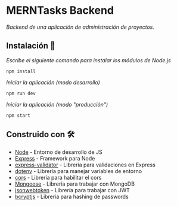# MERNTasks Backend

_Backend de una aplicación de administración de proyectos._

## Instalación 🔧

_Escribe el siguiente comando para instalar los módulos de Node.js_

```
npm install
```

_Iniciar la aplicación (modo desarrollo)_

```
npm run dev
```

_Iniciar la aplicación (modo "producción")_

```
npm start
```

## Construido con 🛠️

* [Node](https://nodejs.org/en/) - Entorno de desarrollo de JS
* [Express](http://expressjs.com/) - Framework para Node
* [express-validator](https://express-validator.github.io/docs/) - Librería para validaciones en Express
* [dotenv](https://www.npmjs.com/package/dotenv) - Librería para manejar variables de entorno
* [cors](https://www.npmjs.com/package/cors) - Librería para habilitar el cors
* [Mongoose](https://mongoosejs.com/) - Librería para trabajar con MongoDB
* [jsonwebtoken](https://www.npmjs.com/package/jsonwebtoken) - Librería para trabajar con JWT
* [bcryptjs](https://www.npmjs.com/package/bcryptjs) - Librería para hashing de passwords
